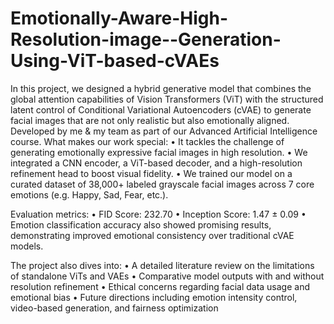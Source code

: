 # Emotionally-Aware-High-Resolution-image--Generation-Using-ViT-based-cVAEs
In this project, we designed a hybrid generative model that combines the global attention capabilities of Vision Transformers (ViT) with the structured latent control of Conditional Variational Autoencoders (cVAE) to generate facial images that are not only realistic but also emotionally aligned. Developed by me & my team as part of our Advanced Artificial Intelligence course.
What makes our work special:
	•	It tackles the challenge of generating emotionally expressive facial images in high resolution.
	•	We integrated a CNN encoder, a ViT-based decoder, and a high-resolution refinement head to boost visual fidelity.
	•	We trained our model on a curated dataset of 38,000+ labeled grayscale facial images across 7 core emotions (e.g. Happy, Sad, Fear, etc.).

Evaluation metrics:
	•	FID Score: 232.70
	•	Inception Score: 1.47 ± 0.09
	•	Emotion classification accuracy also showed promising results, demonstrating improved emotional consistency over traditional cVAE models.

The project also dives into:
	•	A detailed literature review on the limitations of standalone ViTs and VAEs
	•	Comparative model outputs with and without resolution refinement
	•	Ethical concerns regarding facial data usage and emotional bias
	•	Future directions including emotion intensity control, video-based generation, and fairness optimization

